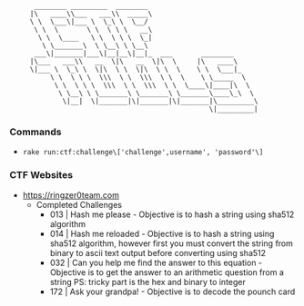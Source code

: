           ________ _________  ________
         |\   ____\\___   ___\\  _____\
         \ \  \___\|___ \  \_\ \  \__/
          \ \  \       \ \  \ \ \   __\
           \ \  \____   \ \  \ \ \  \_|
            \ \_______\  \ \__\ \ \__\
          ___\|_______|___\|__|__\|__|_  ___       ________
         |\___   ___\\   __  \|\   __  \|\  \     |\   ____\
         \|___ \  \_\ \  \|\  \ \  \|\  \ \  \    \ \  \___|_
              \ \  \ \ \  \\\  \ \  \\\  \ \  \    \ \_____  \
               \ \  \ \ \  \\\  \ \  \\\  \ \  \____\|____|\  \
                \ \__\ \ \_______\ \_______\ \_______\____\_\  \
                 \|__|  \|_______|\|_______|\|_______|\_________\
                                                     \|_________|


### Commands
* ```rake run:ctf:challenge\['challenge',username', 'password'\]```

### CTF Websites
* https://ringzer0team.com
  * Completed Challenges
    * 013 | Hash me please - Objective is to hash a string using sha512 algorithm
    * 014 | Hash me reloaded - Objective is to hash a string using sha512 algorithm, however first you must convert the string from binary to ascii text output before converting using sha512
    * 032 | Can you help me find the answer to this equation - Objective is to get the answer to an arithmetic question from a string PS: tricky part is the hex and binary to integer
    * 172 | Ask your grandpa! - Objective is to decode the pounch card
